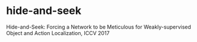 # hide-and-seek
Hide-and-Seek: Forcing a Network to be Meticulous for Weakly-supervised Object and Action Localization, ICCV 2017
